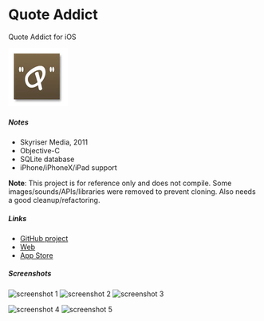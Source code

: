 # Quote Addict
Quote Addict for iOS

![logo](https://github.com/chriscomeau/Portfolio/blob/master/images/quoteaddict_icon.jpg)

##### Notes

* Skyriser Media, 2011
* Objective-C
* SQLite database
* iPhone/iPhoneX/iPad support


**Note**: This project is for reference only and does not compile. Some images/sounds/APIs/libraries were removed to prevent cloning. Also needs a good cleanup/refactoring.

##### Links

* [GitHub project](https://github.com/chriscomeau/QuoteAddict)
* [Web](http://quoteaddict.com/)
* [App Store](https://itunes.apple.com/app/id580936901)

##### Screenshots

![screenshot 1](http://www.quoteaddict.com/screenshots/screenshot1.png)
![screenshot 2](http://www.quoteaddict.com/screenshots/screenshot2.png)
![screenshot 3](http://www.quoteaddict.com/screenshots/screenshot3.png)


![screenshot 4](http://www.quoteaddict.com/screenshots/screenshot4.png)
![screenshot 5](http://www.quoteaddict.com/screenshots/screenshot5.png)

